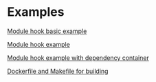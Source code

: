 # Examples

[Module hook basic example](https://github.com/deckhouse/module-sdk/tree/main/examples/basic-example-module/hooks)

[Module hook example](https://github.com/deckhouse/module-sdk/tree/main/examples/example-module)

[Module hook example with dependency container](https://github.com/deckhouse/module-sdk/tree/main/examples/dependency-example-module)

[Dockerfile and Makefile for building](https://github.com/deckhouse/module-sdk/tree/main/examples/scripts)
